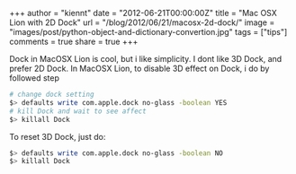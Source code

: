 +++
author = "kiennt"
date = "2012-06-21T00:00:00Z"
title = "Mac OSX Lion with 2D Dock"
url = "/blog/2012/06/21/macosx-2d-dock/"
image = "images/post/python-object-and-dictionary-convertion.jpg"
tags = ["tips"]
comments = true
share = true
+++

Dock in MacOSX Lion is cool, but i like simplicity. I dont like 3D Dock, and prefer 2D Dock.
In MacOSX Lion, to disable 3D effect on Dock, i do by followed step

<!--more-->

```bash
# change dock setting
$> defaults write com.apple.dock no-glass -boolean YES
# kill Dock and wait to see affect
$> killall Dock
```

To reset 3D Dock, just do:

```bash
$> defaults write com.apple.dock no-glass -boolean NO
$> killall Dock
```
